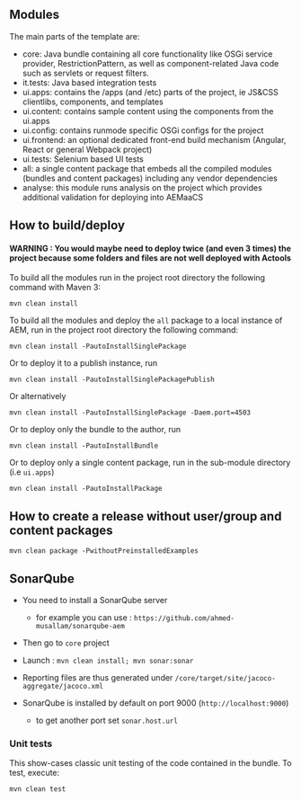 ## Modules

The main parts of the template are:

* core: Java bundle containing all core functionality like OSGi service provider, RestrictionPattern, as well as component-related Java code such as servlets or request filters.
* it.tests: Java based integration tests
* ui.apps: contains the /apps (and /etc) parts of the project, ie JS&CSS clientlibs, components, and templates
* ui.content: contains sample content using the components from the ui.apps
* ui.config: contains runmode specific OSGi configs for the project
* ui.frontend: an optional dedicated front-end build mechanism (Angular, React or general Webpack project)
* ui.tests: Selenium based UI tests
* all: a single content package that embeds all the compiled modules (bundles and content packages) including any vendor dependencies
* analyse: this module runs analysis on the project which provides additional validation for deploying into AEMaaCS


## How to build/deploy

#### WARNING : You would maybe need to deploy twice (and even 3 times) the project because some folders and files are not well deployed with Actools


To build all the modules run in the project root directory the following command with Maven 3:

    mvn clean install

To build all the modules and deploy the `all` package to a local instance of AEM, run in the project root directory the following command:

    mvn clean install -PautoInstallSinglePackage

Or to deploy it to a publish instance, run

    mvn clean install -PautoInstallSinglePackagePublish

Or alternatively

    mvn clean install -PautoInstallSinglePackage -Daem.port=4503

Or to deploy only the bundle to the author, run

    mvn clean install -PautoInstallBundle

Or to deploy only a single content package, run in the sub-module directory (i.e `ui.apps`)

    mvn clean install -PautoInstallPackage

## How to create a release without user/group and content packages

    mvn clean package -PwithoutPreinstalledExamples


## SonarQube
- You need to install a SonarQube server
    - for example you can use : ```https://github.com/ahmed-musallam/sonarqube-aem```

- Then go to ```core``` project

- Launch : ```mvn clean install; mvn sonar:sonar```

- Reporting files are thus generated under ```/core/target/site/jacoco-aggregate/jacoco.xml```

- SonarQube is installed by default on port 9000  (```http://localhost:9000```)
    - to get another port set ```sonar.host.url```

### Unit tests

This show-cases classic unit testing of the code contained in the bundle. To
test, execute:

    mvn clean test